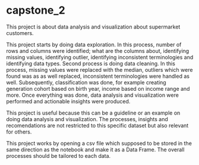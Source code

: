 # capstone_2
This project is about data analysis and visualization about supermarket customers. 

This project starts by doing data exploration. In this process, number of rows and columns were identified; what are the columns about, identifying missing values, identifying outlier, identifying inconsistent terminologies and identifying data types. Second process is doing data cleaning. In this process, missing values were replaced with the median, outliers which were found was as as well replaced, inconsistent terminologies were handled as well. Subsequently, classification was done, for example creating generation cohort based on birth year, income based on income range and more. Once everything was done, data analysis and visualization were performed and actionable insights were produced. 

This project is useful because this can be a guideline or an example on doing data analysis and visualization. The processes, insights and recomendations are not restricted to this specific dataset but also relevant for others. 

This project works by opening a csv file which supposed to be stored in the same direction as the notebook and make it as a Data Frame. The overall processes should be tailored to each data.




   
